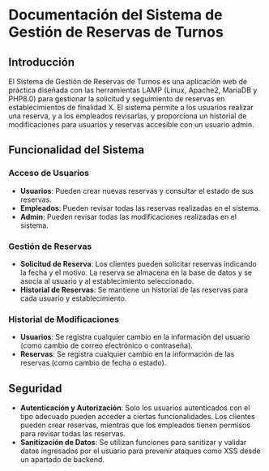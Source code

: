 # Documentación del Sistema de Gestión de Reservas de Turnos

## Introducción

El Sistema de Gestión de Reservas de Turnos es una aplicación web de práctica diseñada con las herramientas LAMP (Linux, Apache2, MariaDB y PHP8.0) para gestionar la solicitud y seguimiento de reservas en establecimientos de finalidad X. El sistema permite a los usuarios realizar una reserva, y a los empleados revisarlas, y proporciona un historial de modificaciones para usuarios y reservas accesible con un usuario admin.

## Funcionalidad del Sistema

### Acceso de Usuarios

- **Usuarios**: Pueden crear nuevas reservas y consultar el estado de sus reservas.
- **Empleados**: Pueden revisar todas las reservas realizadas en el sistema.
- **Admin**: Pueden revisar todas las modificaciones realizadas en el sistema.

### Gestión de Reservas

- **Solicitud de Reserva**: Los clientes pueden solicitar reservas indicando la fecha y el motivo. La reserva se almacena en la base de datos y se asocia al usuario y al establecimiento seleccionado.
- **Historial de Reservas**: Se mantiene un historial de las reservas para cada usuario y establecimiento.

### Historial de Modificaciones

- **Usuarios**: Se registra cualquier cambio en la información del usuario (como cambio de correo electrónico o contraseña).
- **Reservas**: Se registra cualquier cambio en la información de las reservas (como cambio de fecha o estado).

## Seguridad

- **Autenticación y Autorización**: Solo los usuarios autenticados con el tipo adecuado pueden acceder a ciertas funcionalidades. Los clientes pueden crear reservas, mientras que los empleados tienen permisos para revisar todas las reservas.
- **Sanitización de Datos**: Se utilizan funciones para sanitizar y validar datos ingresados por el usuario para prevenir ataques como XSS desde un apartado de backend.
